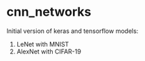 # cnn_networks
Initial version of keras and tensorflow models:
1. LeNet with MNIST
2. AlexNet with CIFAR-19
